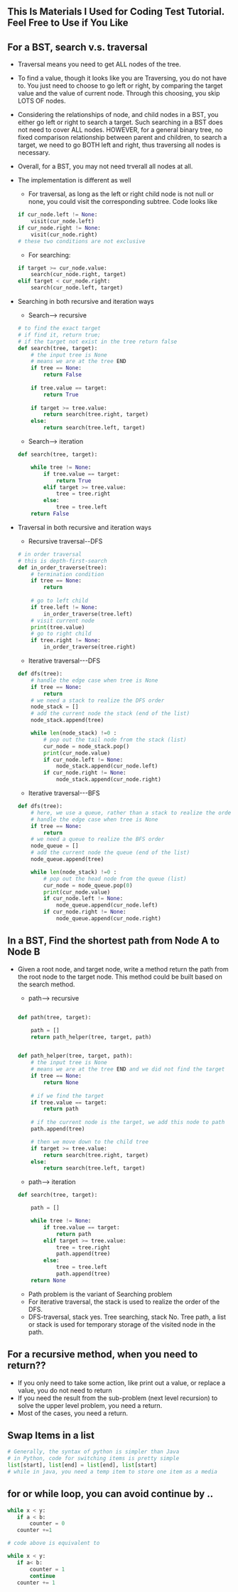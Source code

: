 ## This Is Materials I Used for Coding Test Tutorial. Feel Free to Use if You Like

## For a BST, search v.s. traversal
* Traversal means you need to get ALL nodes of the tree.
* To find a value, though it looks like you are Traversing, you do not have to. You just need to choose to go left or right, by comparing the target value and the value of current node. Through this choosing, you skip LOTS OF nodes. 
* Considering the relationships of node, and child nodes in a BST, you either go left or right to search a target. Such searching in a BST does not need to cover ALL nodes. HOWEVER, for a general binary tree, no fixed comparison relationship between parent and children, to search a target, we need to go BOTH left and right, thus traversing all nodes is necessary.
* Overall, for a BST, you may not need trverall all nodes at all.
* The implementation is different as well
    * For traversal, as long as the left or right child node is not null or none, you could visit the corresponding subtree. Code looks like 
    ```python
    if cur_node.left != None:
        visit(cur_node.left)
    if cur_node.right != None:
        visit(cur_node.right)
    # these two conditions are not exclusive
    ```
    * For searching:
    ```python
    if target >= cur_node.value:
        search(cur_node.right, target)
    elif target < cur_node.right:
        search(cur_node.left, target)
    ```
* Searching in both recursive and iteration ways
    * Search--> recursive
    ```python
    # to find the exact target
    # if find it, return true; 
    # if the target not exist in the tree return false
    def search(tree, target):
        # the input tree is None
        # means we are at the tree END
        if tree == None:
            return False
        
        if tree.value == target:
            return True
        
        if target >= tree.value:
            return search(tree.right, target)
        else:
            return search(tree.left, target)
    ```
    * Search--> iteration
    ```python
    def search(tree, target):

        while tree != None:
            if tree.value == target:
                return True
            elif target >= tree.value:
                tree = tree.right
            else:
                tree = tree.left
        return False
    ```

* Traversal in both recursive and iteration ways
    * Recursive traversal--DFS
    ```python
    # in order traversal
    # this is depth-first-search
    def in_order_traverse(tree):
        # termination condition
        if tree == None:
            return
        
        # go to left child
        if tree.left != None:
            in_order_traverse(tree.left)
        # visit current node
        print(tree.value)
        # go to right child
        if tree.right != None:
            in_order_traverse(tree.right)
    ```
    * Iterative traversal---DFS
    ```python
    def dfs(tree):
        # handle the edge case when tree is None
        if tree == None:
            return
        # we need a stack to realize the DFS order
        node_stack = []
        # add the current node the stack (end of the list)
        node_stack.append(tree)

        while len(node_stack) !=0 :
            # pop out the tail node from the stack (list)
            cur_node = node_stack.pop()
            print(cur_node.value)
            if cur_node.left != None:
                node_stack.append(cur_node.left)
            if cur_node.right != None:
                node_stack.append(cur_node.right)

    ```
    * Iterative traversal---BFS
    ```python
    def dfs(tree):
        # here, we use a queue, rather than a stack to realize the order of BFS
        # handle the edge case when tree is None
        if tree == None:
            return
        # we need a queue to realize the BFS order
        node_queue = []
        # add the current node the queue (end of the list)
        node_queue.append(tree)

        while len(node_stack) !=0 :
            # pop out the head node from the queue (list)
            cur_node = node_queue.pop(0)
            print(cur_node.value)
            if cur_node.left != None:
                node_queue.append(cur_node.left)
            if cur_node.right != None:
                node_queue.append(cur_node.right)


## In a BST, Find the shortest path from Node A to Node B

* Given a root node, and target node, write a method return the path from the root node to the target node. This method could be built based on the search method.

    * path--> recursive
    ```python

    def path(tree, target):
 
        path = []
        return path_helper(tree, target, path)


    def path_helper(tree, target, path):
        # the input tree is None
        # means we are at the tree END and we did not find the target
        if tree == None:
            return None
        
        # if we find the target
        if tree.value == target:
            return path
        
        # if the current node is the target, we add this node to path
        path.append(tree)

        # then we move down to the child tree
        if target >= tree.value:
            return search(tree.right, target)
        else:
            return search(tree.left, target)


    ```
    * path--> iteration
    ```python
    def search(tree, target):

        path = []

        while tree != None:
            if tree.value == target:
                return path
            elif target >= tree.value:
                tree = tree.right
                path.append(tree)
            else:
                tree = tree.left
                path.append(tree)
        return None
    ```

    * Path problem is the variant of Searching problem
    * For iterative traversal, the stack is used to realize the order of the DFS. 
    * DFS-traversal, stack yes. Tree searching, stack No. Tree path, a list or stack is used for temporary storage of the visited node in the path.


## For a recursive method, when you need to return??
* If you only need to take some action, like print out a value, or replace a value, you do not need to return
* If you need the result from the sub-problem (next level recursion) to solve the upper level problem, you need a return.
* Most of the cases,  you need a return.

## Swap Items in a list
```python
# Generally, the syntax of python is simpler than Java
# in Python, code for switching items is pretty simple
list[start], list[end] = list[end], list[start]
# while in java, you need a temp item to store one item as a media
```
 ## for or while loop, you can avoid continue by ..
 ```python
while x < y:
    if a < b:
        counter = 0
    counter +=1
 
# code above is equivalent to 

while x < y:
    if a< b:
        counter = 1
        continue
    counter += 1
 ```